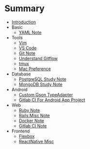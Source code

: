 # Summary

* [Introduction](README.md)
* Basic
    * [YAML Note](basic/yaml-note.md)
* Tools
    * [Vim](tools/vim.md)
    * [VS Code](tools/vscode.md)
    * [Git Note](tools/git-note.md)
    * [Understand Gitflow](./tools/understand-git-flow.md)
    * [tmux](tools/tmux.md)
    * [Mac Preference](tools/mac-preferences.md)
* Database
    * [PostgreSQL Study Note](database/postgresql-study-note.md)
    * [MongoDB Study Note](database/mongodb-study-note.md)
* Android
    * [Custom Gson TypeAdapter](android/gson-adapter.md)
    * [Gitlab CI For Android App Project](android/gitlab-ci-for-android-app-project.md)
* Web
    * [Ruby Note](web/ruby-note.md)
    * [Rails Misc Note](web/rails-note.md)
    * [Docker Note](web/docker-note.md)
    * [Gitlab CI Note](web/gitlab-ci-note.md)
* Frontend
    * [Flexbox](frontend/flexbox.md)
    * [ReactNative Misc](frontend/react-native-misc.md)

